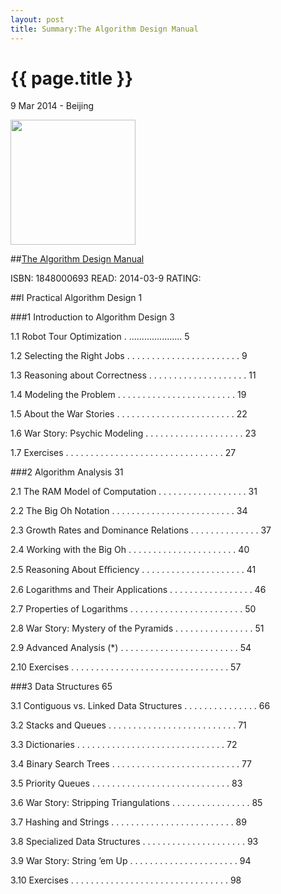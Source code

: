 ```yaml
---
layout: post
title: Summary:The Algorithm Design Manual
---
```


{{ page.title }}
================

<p class="meta">9 Mar 2014 - Beijing</p>
 
<img src="http://media-cache-ec0.pinimg.com/736x/38/de/86/38de868837cb6409e13f90b307033fa0.jpg" width="200" />

##[The Algorithm Design Manual](http://www.amazon.com/Algorithm-Design-Manual-Steven-Skiena/dp/1848000693/ref=sr_1_1?ie=UTF8&qid=1394328274&sr=8-1&keywords=the+algorithm+design+manual)

ISBN: 1848000693 READ: 2014-03-9 RATING: 

##I Practical Algorithm Design 1

###1 Introduction to Algorithm Design 3

1.1 Robot Tour Optimization . ..................... 5

1.2 Selecting the Right Jobs . . . . . . . . . . . . . . . . . . . . . . . 9

1.3 Reasoning about Correctness . . . . . . . . . . . . . . . . . . . . 11

1.4 Modeling the Problem . . . . . . . . . . . . . . . . . . . . . . . . 19

1.5 About the War Stories . . . . . . . . . . . . . . . . . . . . . . . . 22

1.6 War Story: Psychic Modeling . . . . . . . . . . . . . . . . . . . . 23

1.7 Exercises . . . . . . . . . . . . . . . . . . . . . . . . . . . . . . . . 27

###2 Algorithm Analysis 31

2.1 The RAM Model of Computation . . . . . . . . . . . . . . . . . . 31

2.2 The Big Oh Notation . . . . . . . . . . . . . . . . . . . . . . . . . 34

2.3 Growth Rates and Dominance Relations . . . . . . . . . . . . . . 37

2.4 Working with the Big Oh . . . . . . . . . . . . . . . . . . . . . . 40

2.5 Reasoning About Eﬃciency . . . . . . . . . . . . . . . . . . . . . 41

2.6 Logarithms and Their Applications . . . . . . . . . . . . . . . . . 46

2.7 Properties of Logarithms . . . . . . . . . . . . . . . . . . . . . . . 50

2.8 War Story: Mystery of the Pyramids . . . . . . . . . . . . . . . . 51

2.9 Advanced Analysis (*) . . . . . . . . . . . . . . . . . . . . . . . . 54

2.10 Exercises . . . . . . . . . . . . . . . . . . . . . . . . . . . . . . . . 57

###3 Data Structures 65

3.1 Contiguous vs. Linked Data Structures . . . . . . . . . . . . . . . 66

3.2 Stacks and Queues . . . . . . . . . . . . . . . . . . . . . . . . . . 71

3.3 Dictionaries . . . . . . . . . . . . . . . . . . . . . . . . . . . . . . 72

3.4 Binary Search Trees . . . . . . . . . . . . . . . . . . . . . . . . . . 77

3.5 Priority Queues . . . . . . . . . . . . . . . . . . . . . . . . . . . . 83

3.6 War Story: Stripping Triangulations . . . . . . . . . . . . . . . . 85

3.7 Hashing and Strings . . . . . . . . . . . . . . . . . . . . . . . . . 89

3.8 Specialized Data Structures . . . . . . . . . . . . . . . . . . . . . 93

3.9 War Story: String ’em Up . . . . . . . . . . . . . . . . . . . . . . 94

3.10 Exercises . . . . . . . . . . . . . . . . . . . . . . . . . . . . . . . . 98
